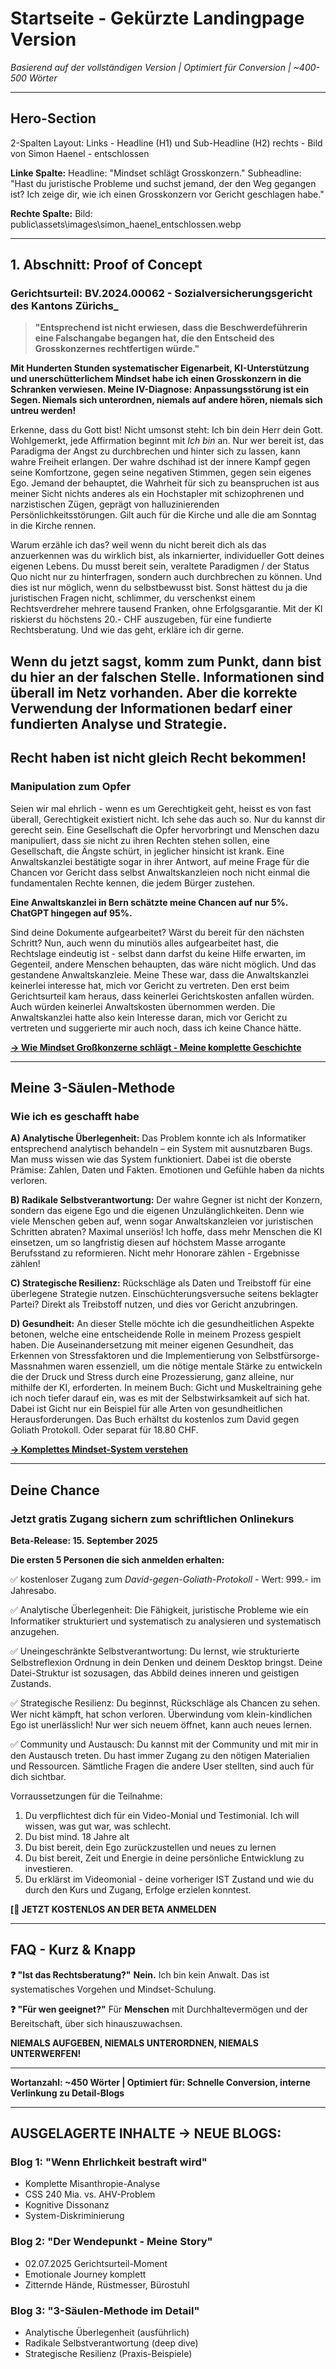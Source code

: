 # Startseite - Gekürzte Landingpage Version

_Basierend auf der vollständigen Version | Optimiert für Conversion | ~400-500 Wörter_

---

## **Hero-Section** <!-- A - Attention -->

2-Spalten Layout:
Links - Headline (H1) und Sub-Headline (H2)
rechts - Bild von Simon Haenel - entschlossen

**Linke Spalte:**
Headline: "Mindset schlägt Grosskonzern."
Subheadline: "Hast du juristische Probleme und suchst jemand, der den Weg gegangen ist? Ich zeige dir, wie ich einen Grosskonzern vor Gericht geschlagen habe."

**Rechte Spalte:**
Bild: public\assets\images\simon_haenel_entschlossen.webp

---

## **1. Abschnitt: Proof of Concept** <!-- I - Interest -->

### **Gerichtsurteil: BV.2024.00062 - Sozialversicherungsgericht des Kantons Zürichs\_**

> **"Entsprechend ist nicht erwiesen, dass die Beschwerdeführerin eine Falschangabe begangen hat, die den Entscheid des Grosskonzernes rechtfertigen würde."**

**Mit Hunderten Stunden systematischer Eigenarbeit, KI-Unterstützung und unerschütterlichem Mindset habe ich einen Grosskonzern in die Schranken verwiesen. Meine IV-Diagnose: Anpassungsstörung ist ein Segen. Niemals sich unterordnen, niemals auf andere hören, niemals sich untreu werden!**

Erkenne, dass du Gott bist! Nicht umsonst steht: Ich bin dein Herr dein Gott. Wohlgemerkt, jede Affirmation beginnt mit _Ich bin_ an. Nur wer bereit ist, das Paradigma der Angst zu durchbrechen und hinter sich zu lassen, kann wahre Freiheit erlangen. Der wahre dschihad ist der innere Kampf gegen seine Komfortzone, gegen seine negativen Stimmen, gegen sein eigenes Ego.
Jemand der behauptet, die Wahrheit für sich zu beanspruchen ist aus meiner Sicht nichts anderes als ein Hochstapler mit schizophrenen und narzistischen Zügen, geprägt von halluzinierenden Persönlichkeitsstörungen. Gilt auch für die Kirche und alle die am Sonntag in die Kirche rennen.

Warum erzähle ich das? weil wenn du nicht bereit dich als das anzuerkennen was du wirklich bist, als inkarnierter, individueller Gott deines eigenen Lebens. Du musst bereit sein, veraltete Paradigmen / der Status Quo nicht nur zu hinterfragen, sondern auch durchbrechen zu können.
Und dies ist nur möglich, wenn du selbstbewusst bist. Sonst hättest du ja die juristischen Fragen nicht, schlimmer, du verschenkst einem Rechtsverdreher mehrere tausend Franken, ohne Erfolgsgarantie.
Mit der KI riskierst du höchstens 20.- CHF auszugeben, für eine fundierte Rechtsberatung. Und wie das geht, erkläre ich dir gerne.

## Wenn du jetzt sagst, komm zum Punkt, dann bist du hier an der falschen Stelle. Informationen sind überall im Netz vorhanden. Aber die korrekte Verwendung der Informationen bedarf einer fundierten Analyse und Strategie.

## **Recht haben ist nicht gleich Recht bekommen!** <!-- D - Desire / Problem -->

### **Manipulation zum Opfer**

Seien wir mal ehrlich - wenn es um Gerechtigkeit geht, heisst es von fast überall, Gerechtigkeit existiert nicht. Ich sehe das auch so. Nur du kannst dir gerecht sein.
Eine Gesellschaft die Opfer hervorbringt und Menschen dazu manipuliert, dass sie nicht zu ihren Rechten stehen sollen, eine Gesellschaft, die Ängste schürt, in jeglicher hinsicht ist krank.
Eine Anwaltskanzlei bestätigte sogar in ihrer Antwort, auf meine Frage für die Chancen vor Gericht dass selbst Anwaltskanzleien noch nicht einmal die fundamentalen Rechte kennen, die jedem Bürger zustehen.

**Eine Anwaltskanzlei in Bern schätzte meine Chancen auf nur 5%. ChatGPT hingegen auf 95%.**

Sind deine Dokumente aufgearbeitet? Wärst du bereit für den nächsten Schritt? Nun, auch wenn du minutiös alles aufgearbeitet hast, die Rechtslage eindeutig ist - selbst dann darfst du keine Hilfe erwarten, im Gegenteil, andere Menschen behaupten, das wäre nicht möglich. Und das gestandene Anwaltskanzleie.
Meine These war, dass die Anwaltskanzlei keinerlei interesse hat, mich vor Gericht zu vertreten.
Den erst beim Gerichtsurteil kam heraus, dass keinerlei Gerichtskosten anfallen würden.
Auch würden keinerlei Anwaltskosten übernommen werden.
Die Anwaltskanzlei hatte also kein Interesse daran, mich vor Gericht zu vertreten und suggerierte mir auch noch, dass ich keine Chance hätte.

**[→ Wie Mindset Großkonzerne schlägt - Meine komplette Geschichte](/blog/mindset-gegen-grosskonzern)**

---

## **Meine 3-Säulen-Methode** <!-- Solution -->

### **Wie ich es geschafft habe**

**A) Analytische Überlegenheit:** Das Problem konnte ich als Informatiker entsprechend analytisch behandeln – ein System mit ausnutzbaren Bugs. Man muss wissen wie das System funktioniert. Dabei ist die oberste Prämise: Zahlen, Daten und Fakten. Emotionen und Gefühle haben da nichts verloren.

**B) Radikale Selbstverantwortung:** Der wahre Gegner ist nicht der Konzern, sondern das eigene Ego und die eigenen Unzulänglichkeiten. Denn wie viele Menschen geben auf, wenn sogar Anwaltskanzleien vor juristischen Schritten abraten? Maximal unseriös! Ich hoffe, dass mehr Menschen die KI einsetzen, um so langfristig diesen auf höchstem Masse arrogante Berufsstand zu reformieren. Nicht mehr Honorare zählen - Ergebnisse zählen!

**C) Strategische Resilienz:** Rückschläge als Daten und Treibstoff für eine überlegene Strategie nutzen. Einschüchterungsversuche seitens beklagter Partei? Direkt als Treibstoff nutzen, und dies vor Gericht anzubringen.

**D) Gesundheit:**
An dieser Stelle möchte ich die gesundheitlichen Aspekte betonen, welche eine entscheidende Rolle in meinem Prozess gespielt haben. Die Auseinandersetzung mit meiner eigenen Gesundheit, das Erkennen von Stressfaktoren und die Implementierung von Selbstfürsorge-Massnahmen waren essenziell, um die nötige mentale Stärke zu entwickeln die der Druck und Stress durch eine Prozessierung, ganz alleine, nur mithilfe der KI, erforderten.
In meinem Buch: Gicht und Muskeltraining gehe ich noch tiefer darauf ein, was es mit der Selbstwirksamkeit auf sich hat. Dabei ist Gicht nur ein Beispiel für alle Arten von gesundheitlichen Herausforderungen.
Das Buch erhältst du kostenlos zum David gegen Goliath Protokoll.
Oder separat für 18.80 CHF.

**[→ Komplettes Mindset-System verstehen](/blog/mindset-gegen-grosskonzern)**

---

## **Deine Chance** <!-- A - Action -->

### **Jetzt gratis Zugang sichern zum schriftlichen Onlinekurs**

**Beta-Release: 15. September 2025**

**Die ersten 5 Personen die sich anmelden erhalten:**

✅ kostenloser Zugang zum _David-gegen-Goliath-Protokoll_ - Wert: 999.- im Jahresabo.

✅ Analytische Überlegenheit: Die Fähigkeit, juristische Probleme wie ein Informatiker strukturiert und systematisch zu analysieren und systematisch anzugehen.

✅ Uneingeschränkte Selbstverantwortung: Du lernst, wie strukturierte Selbstreflexion Ordnung in dein Denken und deinem Desktop bringst. Deine Datei-Struktur ist sozusagen, das Abbild deines inneren und geistigen Zustands.

✅ Strategische Resilienz: Du beginnst, Rückschläge als Chancen zu sehen. Wer nicht kämpft, hat schon verloren. Überwindung vom klein-kindlichen Ego ist unerlässlich! Nur wer sich neuem öffnet, kann auch neues lernen.

✅ Community und Austausch: Du kannst mit der Community und mit mir in den Austausch treten. Du hast immer Zugang zu den nötigen Materialien und Ressourcen. Sämtliche Fragen die andere User stellten, sind auch für dich sichtbar.

Vorraussetzungen für die Teilnahme:

1. Du verpflichtest dich für ein Video-Monial und Testimonial. Ich will wissen, was gut war, was schlecht.
2. Du bist mind. 18 Jahre alt
3. Du bist bereit, dein Ego zurückzustellen und neues zu lernen
4. Du bist bereit, Zeit und Energie in deine persönliche Entwicklung zu investieren.
5. Du erklärst im Videomonial - deine vorheriger IST Zustand und wie du durch den Kurs und Zugang, Erfolge erzielen konntest.

**[📧 JETZT KOSTENLOS AN DER BETA ANMELDEN**

---

## **FAQ - Kurz & Knapp**

**❓ "Ist das Rechtsberatung?"**
**Nein.** Ich bin kein Anwalt. Das ist systematisches Vorgehen und Mindset-Schulung.

**❓ "Für wen geeignet?"**
Für **Menschen** mit Durchhaltevermögen und der Bereitschaft, über sich hinauszuwachsen.

**NIEMALS AUFGEBEN, NIEMALS UNTERORDNEN, NIEMALS UNTERWERFEN!**

---

**Wortanzahl: ~450 Wörter | Optimiert für: Schnelle Conversion, interne Verlinkung zu Detail-Blogs**

---

## **AUSGELAGERTE INHALTE → NEUE BLOGS:**

### **Blog 1: "Wenn Ehrlichkeit bestraft wird"**

- Komplette Misanthropie-Analyse
- CSS 240 Mia. vs. AHV-Problem
- Kognitive Dissonanz
- System-Diskriminierung

### **Blog 2: "Der Wendepunkt - Meine Story"**

- 02.07.2025 Gerichtsurteil-Moment
- Emotionale Journey komplett
- Zitternde Hände, Rüstmesser, Bürostuhl

### **Blog 3: "3-Säulen-Methode im Detail"**

- Analytische Überlegenheit (ausführlich)
- Radikale Selbstverantwortung (deep dive)
- Strategische Resilienz (Praxis-Beispiele)
